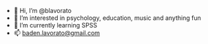 - 👋 Hi, I’m @blavorato
- 👀 I’m interested in psychology, education, music and anything fun
- 🌱 I’m currently learning SPSS
- 📫 baden.lavorato@gmail.com

<!---
blavorato/blavorato is a ✨ special ✨ repository because its `README.md` (this file) appears on your GitHub profile.
You can click the Preview link to take a look at your changes.
--->
